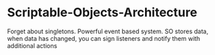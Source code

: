 # Scriptable-Objects-Architecture
Forget about singletons. Powerful event based system. SO stores data, when data has changed, you can sign listeners and notify them with additional actions
